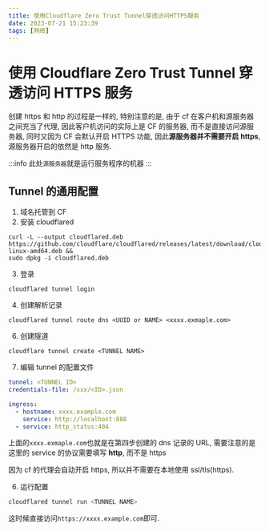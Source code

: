 ```yaml
---
title: 使用Cloudflare Zero Trust Tunnel穿透访问HTTPS服务
date: 2023-07-21 15:23:39
tags: [网络]
---
```


# 使用 Cloudflare Zero Trust Tunnel 穿透访问 HTTPS 服务

创建 https 和 http 的过程是一样的, 特别注意的是, 由于 cf 在客户机和源服务器之间充当了代理, 因此客户机访问的实际上是 CF 的服务器, 而不是直接访问源服务器, 同时又因为 CF 会默认开启 HTTPS 功能, 因此**源服务器并不需要开启 https**, 源服务器开启的依然是 http 服务.

:::info
此处`源服务器`就是运行服务程序的机器
:::

## Tunnel 的通用配置

1. 域名托管到 CF
2. 安装 cloudflared

```
curl -L --output cloudflared.deb https://github.com/cloudflare/cloudflared/releases/latest/download/cloudflared-linux-amd64.deb &&
sudo dpkg -i cloudflared.deb
```

3. 登录

```
cloudflared tunnel login
```

4. 创建解析记录

```
cloudflared tunnel route dns <UUID or NAME> <xxxx.exmaple.com>
```

6. 创建隧道

```
cloudflare tunnel create <TUNNEL NAME>
```

7. 编辑 tunnel 的配置文件

```yml
tunnel: <TUNNEL ID>
credentials-file: /xxx/<ID>.json

ingress:
  - hostname: xxxx.example.com
    service: http://localhost:888
  - service: http_status:404
```

上面的`xxxx.exmaple.com`也就是在第四步创建的 dns 记录的 URL, 需要注意的是这里的 service 的协议需要填写 **http**, 而不是 https

因为 cf 的代理会自动开启 https, 所以并不需要在本地使用 ssl/tls(https).

6. 运行配置

```sh
cloudflared tunnel run <TUNNEL NAME>
```

这时候直接访问`https://xxxx.example.com`即可.

